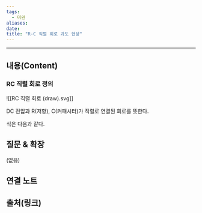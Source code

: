 ```yaml
---
tags:
  - 미완
aliases: 
date:
title: "R-C 직렬 회로 과도 현상"
---
```


---

## 내용(Content)

### RC 직렬 회로 정의

![[RC 직렬 회로 (draw).svg]]

DC 전압과 R(저항), C(커패시터)가 직렬로 연결된 회로를 뜻한다.

식은  다음과 같다.



## 질문 & 확장

(없음)

## 연결 노트

## 출처(링크)





